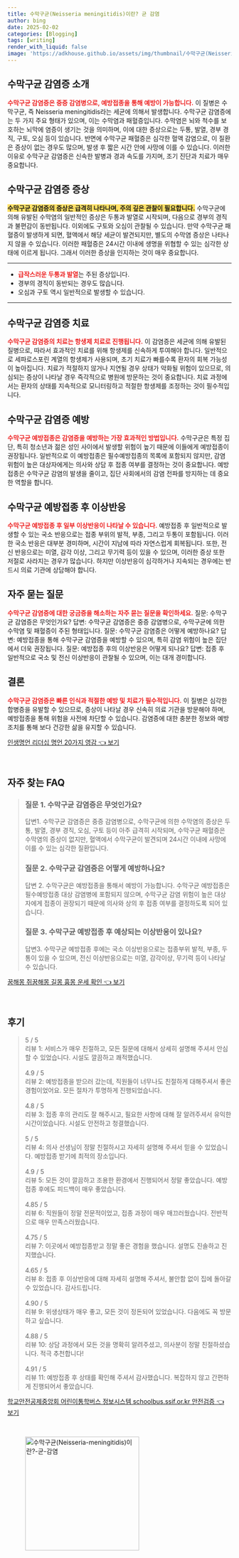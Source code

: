 ```yaml
---
title: 수막구균(Neisseria meningitidis)이란? 균 감염
author: bing
date: 2025-02-02
categories: [Blogging]
tags: [writing]
render_with_liquid: false
image: 'https://adkhouse.github.io/assets/img/thumbnail/수막구균(Neisseria-meningitidis)이란?-균-감염.webp'
---
```



<h2 id='수막구균_감염증_소개'>수막구균 감염증 소개</h2>

<p><b><span style="color: #ee2323;">수막구균 감염증은 중증 감염병으로, 예방접종을 통해 예방이 가능합니다.</span></b> 이 질병은 수막구균, 즉 Neisseria meningitidis라는 세균에 의해서 발생합니다. 수막구균 감염증에는 두 가지 주요 형태가 있으며, 이는 수막염과 패혈증입니다. 수막염은 뇌와 척수를 보호하는 뇌막에 염증이 생기는 것을 의미하며, 이에 대한 증상으로는 두통, 발열, 경부 경직, 구토, 오심 등이 있습니다. 반면에 수막구균 패혈증은 심각한 혈액 감염으로, 이 질환은 증상이 없는 경우도 많으며, 발생 후 짧은 시간 안에 사망에 이를 수 있습니다. 이러한 이유로 수막구균 감염증은 신속한 발병과 경과 속도를 가지며, 조기 진단과 치료가 매우 중요합니다.</p>

<h2 id='수막구균_감염증_증상'>수막구균 감염증 증상</h2>

<p><b><span style="background-color: #ffe066;">수막구균 감염증의 증상은 급격히 나타나며, 주의 깊은 관찰이 필요합니다.</span></b> 수막구균에 의해 유발된 수막염의 일반적인 증상은 두통과 발열로 시작되며, 다음으로 경부의 경직과 불편감이 동반됩니다. 이외에도 구토와 오심이 관찰될 수 있습니다. 만약 수막구균 패혈증이 발생하게 되면, 혈액에서 해당 세균이 발견되지만, 별도의 수막염 증상은 나타나지 않을 수 있습니다. 이러한 패혈증은 24시간 이내에 생명을 위협할 수 있는 심각한 상태에 이르게 됩니다. 그래서 이러한 증상을 인지하는 것이 매우 중요합니다.</p>

<hr />

<ul>
    <li><b><span style="color: #ee2323;">급작스러운 두통과 발열</span></b>는 주된 증상입니다.</li>
    <li>경부의 경직이 동반되는 경우도 많습니다.</li>
    <li>오심과 구토 역시 일반적으로 발생할 수 있습니다.</li>
</ul>

<hr />

<h2 id='수막구균_감염증_치료'>수막구균 감염증 치료</h2>

<p><b><span style="color: #ee2323;">수막구균 감염증의 치료는 항생제 치료로 진행됩니다.</span></b> 이 감염증은 세균에 의해 유발된 질병으로, 따라서 효과적인 치료를 위해 항생제를 신속하게 투여해야 합니다. 일반적으로 세파로스포린 계열의 항생제가 사용되며, 초기 치료가 빠를수록 환자의 회복 가능성이 높아집니다. 치료가 적절하지 않거나 지연될 경우 상태가 악화될 위험이 있으므로, 의심되는 증상이 나타날 경우 즉각적으로 병원에 방문하는 것이 중요합니다. 치료 과정에서는 환자의 상태를 지속적으로 모니터링하고 적절한 항생제를 조정하는 것이 필수적입니다.</p>

<h2 id='수막구균_감염증_예방'>수막구균 감염증 예방</h2>

<p><b><span style="color: #ee2323;">수막구균 예방접종은 감염증을 예방하는 가장 효과적인 방법입니다.</span></b> 수막구균은 특정 집단, 특히 청소년과 젊은 성인 사이에서 발생할 위험이 높기 때문에 이들에게 예방접종이 권장됩니다. 일반적으로 이 예방접종은 필수예방접종의 목록에 포함되지 않지만, 감염 위험이 높은 대상자에게는 의사와 상담 후 접종 여부를 결정하는 것이 중요합니다. 예방접종은 수막구균 감염의 발생을 줄이고, 집단 사회에서의 감염 전파를 방지하는 데 중요한 역할을 합니다.</p>

<h2 id='수막구균_예방접종_이상반응'>수막구균 예방접종 후 이상반응</h2>

<p><b><span style="color: #ee2323;">수막구균 예방접종 후 일부 이상반응이 나타날 수 있습니다.</span></b> 예방접종 후 일반적으로 발생할 수 있는 국소 반응으로는 접종 부위의 발적, 부종, 그리고 두통이 포함됩니다. 이러한 국소 반응은 대부분 경미하며, 시간이 지남에 따라 자연스럽게 회복됩니다. 또한, 전신 반응으로는 미열, 감각 이상, 그리고 무기력 등이 있을 수 있으며, 이러한 증상 또한 저절로 사라지는 경우가 많습니다. 하지만 이상반응이 심각하거나 지속되는 경우에는 반드시 의료 기관에 상담해야 합니다.</p>

<h2 id='자주묻는_질문'>자주 묻는 질문</h2>

<p><b><span style="color: #ee2323;">수막구균 감염증에 대한 궁금증을 해소하는 자주 묻는 질문을 확인하세요.</span></b> 질문: 수막구균 감염증은 무엇인가요? 답변: 수막구균 감염증은 중증 감염병으로, 수막구균에 의한 수막염 및 패혈증이 주된 형태입니다. 질문: 수막구균 감염증은 어떻게 예방하나요? 답변: 예방접종을 통해 수막구균 감염증을 예방할 수 있으며, 특히 감염 위험이 높은 집단에서 더욱 권장됩니다. 질문: 예방접종 후의 이상반응은 어떻게 되나요? 답변: 접종 후 일반적으로 국소 및 전신 이상반응이 관찰될 수 있으며, 이는 대개 경미합니다.</p>

<h2 id='결론'>결론</h2>

<p><b><span style="color: #ee2323;">수막구균 감염증은 빠른 인식과 적절한 예방 및 치료가 필수적입니다.</span></b> 이 질병은 심각한 합병증을 유발할 수 있으므로, 증상이 나타날 경우 신속히 의료 기관을 방문해야 하며, 예방접종을 통해 위험을 사전에 차단할 수 있습니다. 감염증에 대한 충분한 정보와 예방 조치를 통해 보다 건강한 삶을 유지할 수 있습니다.</p>


<p><a class="click-button" title="인생명언 리더십 명언 20가지 영감" href="https://adkhouse.github.io/posts/%EC%9D%B8%EC%83%9D%EB%AA%85%EC%96%B8-%EB%A6%AC%EB%8D%94%EC%8B%AD-%EB%AA%85%EC%96%B8-20%EA%B0%80%EC%A7%80-%EC%98%81%EA%B0%90/" rel="dofollow">인생명언 리더십 명언 20가지 영감 👈 보기</a></p><br>
<h2 id='자주_찾는_FAQ'>자주 찾는 FAQ</h2>
<div itemscope="" itemtype="https://schema.org/FAQPage"> 
<blockquote> 
<div itemscope="" itemprop="mainEntity" itemtype="https://schema.org/Question"> 
<h3 itemprop="name">질문 1. 수막구균 감염증은 무엇인가요?</h3> 
<div itemscope="" itemprop="acceptedAnswer" itemtype="https://schema.org/Answer"> 
<span itemprop="text"> 
<p>답변1. 수막구균 감염증은 중증 감염병으로, 수막구균에 의한 수막염의 증상은 두통, 발열, 경부 경직, 오심, 구토 등이 아주 급격히 시작되며, 수막구균 패혈증은 수막염의 증상이 없지만, 혈액에서 수막구균이 발견되며 24시간 이내에 사망에 이를 수 있는 심각한 질환입니다.</p> 
</span> 
</div> 
</div> 
<div itemscope="" itemprop="mainEntity" itemtype="https://schema.org/Question"> 
<h3 itemprop="name">질문 2. 수막구균 감염증은 어떻게 예방하나요?</h3> 
<div itemscope="" itemprop="acceptedAnswer" itemtype="https://schema.org/Answer"> 
<span itemprop="text"> 
<p>답변 2. 수막구균은 예방접종을 통해서 예방이 가능합니다. 수막구균 예방접종은 필수예방접종 대상 감염병에 포함되지 않으며, 수막구균 감염 위험이 높은 대상자에게 접종이 권장되기 때문에 의사와 상의 후 접종 여부를 결정하도록 되어 있습니다.</p> 
</span> 
</div> 
</div> 
<div itemscope="" itemprop="mainEntity" itemtype="https://schema.org/Question"> 
<h3 itemprop="name">질문 3. 수막구균 예방접종 후 예상되는 이상반응이 있나요?</h3> 
<div itemscope="" itemprop="acceptedAnswer" itemtype="https://schema.org/Answer"> 
<span itemprop="text"> 
<p>답변3. 수막구균 예방접종 후에는 국소 이상반응으로는 접종부위 발적, 부종, 두통이 있을 수 있으며, 전신 이상반응으로는 미열, 감각이상, 무기력 등이 나타날 수 있습니다.</p> 
</span> 
</div> 
</div> 
</blockquote> 
</div>
<p><a class="click-button" title="꿈해몽 쥐꿈해몽 길몽 흉몽 운세 확인" href="https://adkhouse.github.io/posts/%EA%BF%88%ED%95%B4%EB%AA%BD-%EC%A5%90%EA%BF%88%ED%95%B4%EB%AA%BD-%EA%B8%B8%EB%AA%BD-%ED%9D%89%EB%AA%BD-%EC%9A%B4%EC%84%B8-%ED%99%95%EC%9D%B8/" rel="dofollow">꿈해몽 쥐꿈해몽 길몽 흉몽 운세 확인 👈 보기</a></p><br>
<h2 id='후기'>후기</h2>
<div itemscope itemtype="https://schema.org/Product">
  <blockquote>
  <div itemprop="review" itemscope itemtype="https://schema.org/Review">
      <div itemprop="reviewRating" itemscope itemtype="https://schema.org/Rating"> <span itemprop="ratingValue">5</span> / <span itemprop="bestRating">5</span> </div>
      <span itemprop="reviewBody">리뷰 1: 서비스가 매우 친절하고, 모든 질문에 대해서 상세히 설명해 주셔서 안심할 수 있었습니다. 시설도 깔끔하고 쾌적했습니다.</span>
  </div>
  <br>
  <div itemprop="review" itemscope itemtype="https://schema.org/Review">
      <div itemprop="reviewRating" itemscope itemtype="https://schema.org/Rating"> <span itemprop="ratingValue">4.9</span> / <span itemprop="bestRating">5</span> </div>
      <span itemprop="reviewBody">리뷰 2: 예방접종을 받으러 갔는데, 직원들이 너무나도 친절하게 대해주셔서 좋은 경험이었어요. 모든 절차가 투명하게 진행되었습니다.</span>
  </div>
  <br>
  <div itemprop="review" itemscope itemtype="https://schema.org/Review">
      <div itemprop="reviewRating" itemscope itemtype="https://schema.org/Rating"> <span itemprop="ratingValue">4.8</span> / <span itemprop="bestRating">5</span> </div>
      <span itemprop="reviewBody">리뷰 3: 접종 후의 관리도 잘 해주시고, 필요한 사항에 대해 잘 알려주셔서 유익한 시간이었습니다. 시설도 안전하고 청결했습니다.</span>
  </div>
  <br>
  <div itemprop="review" itemscope itemtype="https://schema.org/Review">
      <div itemprop="reviewRating" itemscope itemtype="https://schema.org/Rating"> <span itemprop="ratingValue">5</span> / <span itemprop="bestRating">5</span> </div>
      <span itemprop="reviewBody">리뷰 4: 의사 선생님이 정말 친절하시고 자세히 설명해 주셔서 믿을 수 있었습니다. 예방접종 받기에 최적의 장소입니다.</span>
  </div>
  <br>
  <div itemprop="review" itemscope itemtype="https://schema.org/Review">
      <div itemprop="reviewRating" itemscope itemtype="https://schema.org/Rating"> <span itemprop="ratingValue">4.9</span> / <span itemprop="bestRating">5</span> </div>
      <span itemprop="reviewBody">리뷰 5: 모든 것이 깔끔하고 조용한 환경에서 진행되어서 정말 좋았습니다. 예방접종 후에도 피드백이 매우 좋았습니다.</span>
  </div>
  <br>
  <div itemprop="review" itemscope itemtype="https://schema.org/Review">
      <div itemprop="reviewRating" itemscope itemtype="https://schema.org/Rating"> <span itemprop="ratingValue">4.85</span> / <span itemprop="bestRating">5</span> </div>
      <span itemprop="reviewBody">리뷰 6: 직원들이 정말 전문적이었고, 접종 과정이 매우 매끄러웠습니다. 전반적으로 매우 만족스러웠습니다.</span>
  </div>
  <br>
  <div itemprop="review" itemscope itemtype="https://schema.org/Review">
      <div itemprop="reviewRating" itemscope itemtype="https://schema.org/Rating"> <span itemprop="ratingValue">4.75</span> / <span itemprop="bestRating">5</span> </div>
      <span itemprop="reviewBody">리뷰 7: 이곳에서 예방접종받고 정말 좋은 경험을 했습니다. 설명도 진솔하고 진지했습니다.</span>
  </div>
  <br>
  <div itemprop="review" itemscope itemtype="https://schema.org/Review">
      <div itemprop="reviewRating" itemscope itemtype="https://schema.org/Rating"> <span itemprop="ratingValue">4.65</span> / <span itemprop="bestRating">5</span> </div>
      <span itemprop="reviewBody">리뷰 8: 접종 후 이상반응에 대해 자세히 설명해 주셔서, 불안함 없이 집에 돌아갈 수 있었습니다. 감사드립니다.</span>
  </div>
  <br>
  <div itemprop="review" itemscope itemtype="https://schema.org/Review">
      <div itemprop="reviewRating" itemscope itemtype="https://schema.org/Rating"> <span itemprop="ratingValue">4.90</span> / <span itemprop="bestRating">5</span> </div>
      <span itemprop="reviewBody">리뷰 9: 위생상태가 매우 좋고, 모든 것이 정돈되어 있었습니다. 다음에도 꼭 방문하고 싶습니다.</span>
  </div>
  <br>
  <div itemprop="review" itemscope itemtype="https://schema.org/Review">
      <div itemprop="reviewRating" itemscope itemtype="https://schema.org/Rating"> <span itemprop="ratingValue">4.88</span> / <span itemprop="bestRating">5</span> </div>
      <span itemprop="reviewBody">리뷰 10: 상담 과정에서 모든 것을 명확히 알려주셨고, 의사분이 정말 친절하셨습니다. 적극 추천합니다!</span>
  </div>
  <br>
  <div itemprop="review" itemscope itemtype="https://schema.org/Review">
      <div itemprop="reviewRating" itemscope itemtype="https://schema.org/Rating"> <span itemprop="ratingValue">4.91</span> / <span itemprop="bestRating">5</span> </div>
      <span itemprop="reviewBody">리뷰 11: 예방접종 후 상태를 확인해 주셔서 감사했습니다. 복잡하지 않고 간편하게 진행되어서 좋았습니다.</span>
  </div>
  </blockquote>
</div>
<p><a class="click-button" title="학교안전공제중앙회 어린이통학버스 정보시스템 schoolbus.ssif.or.kr 안전검증" href="https://adkhouse.github.io/posts/%ED%95%99%EA%B5%90%EC%95%88%EC%A0%84%EA%B3%B5%EC%A0%9C%EC%A4%91%EC%95%99%ED%9A%8C-%EC%96%B4%EB%A6%B0%EC%9D%B4%ED%86%B5%ED%95%99%EB%B2%84%EC%8A%A4-%EC%A0%95%EB%B3%B4%EC%8B%9C%EC%8A%A4%ED%85%9C-schoolbus.ssif.or.kr-%EC%95%88%EC%A0%84%EA%B2%80%EC%A6%9D/" rel="dofollow">학교안전공제중앙회 어린이통학버스 정보시스템 schoolbus.ssif.or.kr 안전검증 👈 보기</a></p><br>
<figure class="image"><img src="https://adkhouse.github.io/assets/img/thumbnail/수막구균(Neisseria-meningitidis)이란?-균-감염.webp" alt="수막구균(Neisseria-meningitidis)이란?-균-감염" width="256" height="256"></figure>